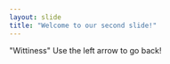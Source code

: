 ```yaml
---
layout: slide
title: "Welcome to our second slide!"
---
```

"Wittiness"
Use the left arrow to go back!
